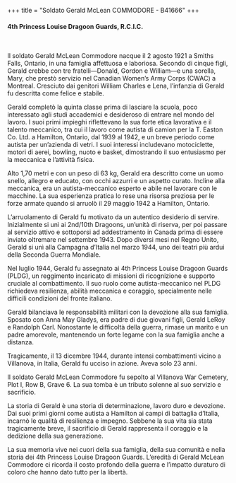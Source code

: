 +++
title = "Soldato Gerald McLean COMMODORE - B41666"
+++

#### 4th Princess Louise Dragoon Guards, R.C.I.C.
<br>


Il soldato Gerald McLean Commodore nacque il 2 agosto 1921 a Smiths Falls, Ontario, in una famiglia affettuosa e laboriosa. Secondo di cinque figli, Gerald crebbe con tre fratelli—Donald, Gordon e William—e una sorella, Mary, che prestò servizio nel Canadian Women’s Army Corps (CWAC) a Montreal. Cresciuto dai genitori William Charles e Lena, l’infanzia di Gerald fu descritta come felice e stabile.

Gerald completò la quinta classe prima di lasciare la scuola, poco interessato agli studi accademici e desideroso di entrare nel mondo del lavoro. I suoi primi impieghi riflettevano la sua forte etica lavorativa e il talento meccanico, tra cui il lavoro come autista di camion per la T. Easton Co. Ltd. a Hamilton, Ontario, dal 1939 al 1942, e un breve periodo come autista per un’azienda di vetri.
I suoi interessi includevano motociclette, motori di aerei, bowling, nuoto e basket, dimostrando il suo entusiasmo per la meccanica e l’attività fisica.

Alto 1,70 metri e con un peso di 63 kg, Gerald era descritto come un uomo snello, allegro e educato, con occhi azzurri e un aspetto curato.
Incline alla meccanica, era un autista-meccanico esperto e abile nel lavorare con le macchine. La sua esperienza pratica lo rese una risorsa preziosa per le forze armate quando si arruolò il 29 maggio 1942 a Hamilton, Ontario.

L’arruolamento di Gerald fu motivato da un autentico desiderio di servire. Inizialmente si unì ai 2nd/10th Dragoons, un’unità di riserva, per poi passare al servizio attivo e sottoporsi ad addestramento in Canada prima di essere inviato oltremare nel settembre 1943. Dopo diversi mesi nel Regno Unito, Gerald si unì alla Campagna d’Italia nel marzo 1944, uno dei teatri più ardui della Seconda Guerra Mondiale.

Nel luglio 1944, Gerald fu assegnato ai 4th Princess Louise Dragoon Guards (PLDG), un reggimento incaricato di missioni di ricognizione e supporto cruciale al combattimento. Il suo ruolo come autista-meccanico nel PLDG richiedeva resilienza, abilità meccanica e coraggio, specialmente nelle difficili condizioni del fronte italiano.

Gerald bilanciava le responsabilità militari con la devozione alla sua famiglia.
Sposato con Anna May Gladys, era padre di due giovani figli, Gerald LeRoy e Randolph Carl. Nonostante le difficoltà della guerra, rimase un marito e un padre amorevole, mantenendo un forte legame con la sua famiglia anche a distanza.

Tragicamente, il 13 dicembre 1944, durante intensi combattimenti vicino a Villanova, in Italia, Gerald fu ucciso in azione. Aveva solo 23 anni.

Il soldato Gerald McLean Commodore fu sepolto al Villanova War Cemetery, Plot I, Row B, Grave 6. La sua tomba è un tributo solenne al suo servizio e sacrificio.

La storia di Gerald è una storia di determinazione, lavoro duro e devozione. Dai suoi primi giorni come autista a Hamilton ai campi di battaglia d’Italia, incarnò le qualità di resilienza e impegno.
Sebbene la sua vita sia stata tragicamente breve, il sacrificio di Gerald rappresenta il coraggio e la dedizione della sua generazione.

La sua memoria vive nei cuori della sua famiglia, della sua comunità e nella storia dei 4th Princess Louise Dragoon Guards.
L’eredità di Gerald McLean Commodore ci ricorda il costo profondo della guerra e l’impatto duraturo di coloro che hanno dato tutto per la libertà.
